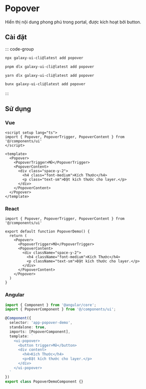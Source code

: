 # Popover

Hiển thị nội dung phong phú trong portal, được kích hoạt bởi button.

<ComponentPreview name="PopoverDemo">
  <template #preview>
    <DemoContainer>
      <PopoverDemo />
    </DemoContainer>
  </template>
  <template #code>

::: code-group

```vue [Vue]
<script setup lang="ts">
import { Popover, PopoverTrigger, PopoverContent } from '@/components/ui/popover'
</script>

<template>
  <Popover>
    <PopoverTrigger>Open</PopoverTrigger>
    <PopoverContent>
      <div class="space-y-2">
        <h4 class="font-medium">Dimensions</h4>
        <p class="text-sm">Set the dimensions for the layer.</p>
      </div>
    </PopoverContent>
  </Popover>
</template>
```

```tsx [React]
import { Popover, PopoverTrigger, PopoverContent } from "@/components/ui/popover"

export default function App() {
  return (
    <Popover>
      <PopoverTrigger>Open</PopoverTrigger>
      <PopoverContent>
        <div className="space-y-2">
          <h4 className="font-medium">Dimensions</h4>
          <p className="text-sm">Set the dimensions for the layer.</p>
        </div>
      </PopoverContent>
    </Popover>
  )
}
```

```typescript [Angular]
import { Component } from '@angular/core';
import { PopoverComponent } from '@/components/ui/popover';

@Component({
  selector: 'app-root',
  standalone: true,
  imports: [PopoverComponent],
  template: `
    <ui-popover>
      <button trigger>Open</button>
      <div content>
        <h4>Dimensions</h4>
        <p>Set the dimensions for the layer.</p>
      </div>
    </ui-popover>
  `
})
export class AppComponent {}
```

:::

  </template>
</ComponentPreview>

## Cài đặt

::: code-group

```bash [npm]
npx galaxy-ui-cli@latest add popover
```

```bash [pnpm]
pnpm dlx galaxy-ui-cli@latest add popover
```

```bash [yarn]
yarn dlx galaxy-ui-cli@latest add popover
```

```bash [bun]
bunx galaxy-ui-cli@latest add popover
```

:::

## Sử dụng

### Vue

```vue
<script setup lang="ts">
import { Popover, PopoverTrigger, PopoverContent } from '@/components/ui'
</script>

<template>
  <Popover>
    <PopoverTrigger>Mở</PopoverTrigger>
    <PopoverContent>
      <div class="space-y-2">
        <h4 class="font-medium">Kích Thước</h4>
        <p class="text-sm">Đặt kích thước cho layer.</p>
      </div>
    </PopoverContent>
  </Popover>
</template>
```

### React

```tsx
import { Popover, PopoverTrigger, PopoverContent } from '@/components/ui'

export default function PopoverDemo() {
  return (
    <Popover>
      <PopoverTrigger>Mở</PopoverTrigger>
      <PopoverContent>
        <div className="space-y-2">
          <h4 className="font-medium">Kích Thước</h4>
          <p className="text-sm">Đặt kích thước cho layer.</p>
        </div>
      </PopoverContent>
    </Popover>
  )
}
```

### Angular

```typescript
import { Component } from '@angular/core';
import { PopoverComponent } from '@/components/ui';

@Component({
  selector: 'app-popover-demo',
  standalone: true,
  imports: [PopoverComponent],
  template: `
    <ui-popover>
      <button trigger>Mở</button>
      <div content>
        <h4>Kích Thước</h4>
        <p>Đặt kích thước cho layer.</p>
      </div>
    </ui-popover>
  `
})
export class PopoverDemoComponent {}
```
